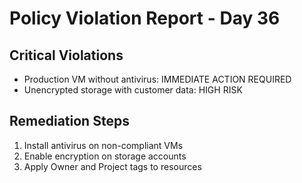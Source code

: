 # Policy Violation Report - Day 36
## Critical Violations
- Production VM without antivirus: IMMEDIATE ACTION REQUIRED
- Unencrypted storage with customer data: HIGH RISK
## Remediation Steps
1. Install antivirus on non-compliant VMs
2. Enable encryption on storage accounts
3. Apply Owner and Project tags to resources
